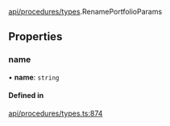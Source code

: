 [api/procedures/types](../../../../Modules/API/Procedures/Types.md).RenamePortfolioParams

## Properties

### name

• **name**: `string`

#### Defined in

[api/procedures/types.ts:874](https://github.com/PolymeshAssociation/polymesh-sdk/blob/15be87e8/src/api/procedures/types.ts#L874)
